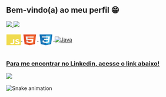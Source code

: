 ## Bem-vindo(a) ao meu perfil 😁

 <div>
   <a href="https://github.com/hennanfalcao">
   <img height="180em" src="https://github-readme-stats.vercel.app/api?username=hennanhfalcao&show_icons=true&theme=tokyonight&include_all_commits=true&count_private=true"/>
   <img height="180em" src="https://github-readme-stats.vercel.app/api/top-langs/?username=hennanhfalcao&layout=compact&langs_count=6&theme=tokyonight"/>

</div>
<div style="display: inline_block"><br>
  <img align="center" alt="JavaScript" height="30" width="40" src="https://raw.githubusercontent.com/devicons/devicon/master/icons/javascript/javascript-plain.svg">
  <img align="center" alt="HTML" height="30" width="40" src="https://raw.githubusercontent.com/devicons/devicon/master/icons/html5/html5-original.svg">
  <img align="center" alt="CSS" height="30" width="40" src="https://raw.githubusercontent.com/devicons/devicon/master/icons/css3/css3-original.svg">
  <img align="center" alt="Java" height="30" width="40" src="https://cdn.jsdelivr.net/gh/devicons/devicon/icons/java/java-original.svg">
</div>
 
 <br>
 
 ### Para me encontrar no Linkedin, acesse o link abaixo!
 
<div>  
  <a href="https://www.linkedin.com/in/hennan-heim-79a89894/" target="_blank"><img src="https://img.shields.io/badge/-LinkedIn-%230077B5?style=for-the-badge&logo=linkedin&logoColor=white" target="_blank"></a> 

![Snake animation](https://github.com/devemdobro/devemdobro/blob/output/github-contribution-grid-snake.svg)
</div>
